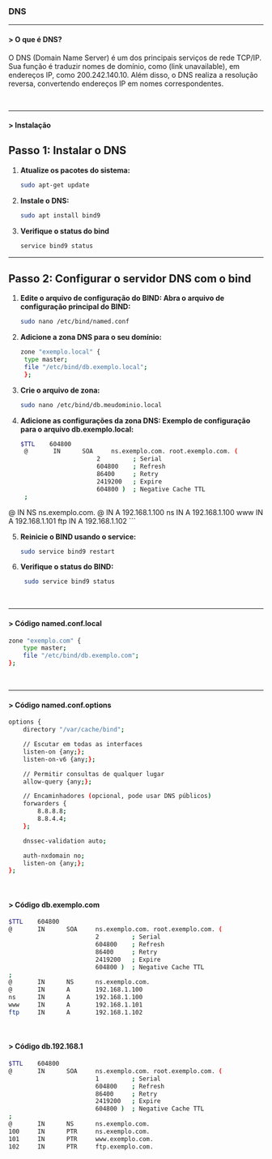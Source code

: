 <h3>DNS</h3>
<hr>
<h4>> O que é DNS?</h4>
<p>
  O DNS (Domain Name Server) é um dos principais serviços de rede TCP/IP. Sua função é traduzir nomes de domínio, como (link unavailable), em endereços IP, como 200.242.140.10. Além disso, o DNS realiza a resolução reversa, convertendo endereços IP em nomes correspondentes.
</p>
<br>
<hr>
<h4>> Instalação</h4>


## Passo 1: Instalar o DNS
1. **Atualize os pacotes do sistema:**
   ```bash
   sudo apt-get update
   ```

2. **Instale o DNS:**
   ```bash
   sudo apt install bind9

   ```

3. **Verifique o status do bind**
   ```bash
   service bind9 status
   ```

---

## Passo 2: Configurar o servidor DNS com o bind
1. **Edite o arquivo de configuração do BIND: Abra o arquivo de configuração principal do BIND:**
   ```bash
   sudo nano /etc/bind/named.conf
   ```

2. **Adicione a zona DNS para o seu domínio:**
   ```bash
   zone "exemplo.local" {
    type master;
    file "/etc/bind/db.exemplo.local";
    };
   ```

3. **Crie o arquivo de zona:**
   ```bash
   sudo nano /etc/bind/db.meudominio.local
   ```

4. **Adicione as configurações da zona DNS: Exemplo de configuração para o arquivo db.exemplo.local:**
   ```bash
   $TTL    604800
    @       IN      SOA     ns.exemplo.com. root.exemplo.com. (
                        2         ; Serial
                        604800    ; Refresh
                        86400     ; Retry
                        2419200   ; Expire
                        604800 )  ; Negative Cache TTL
    ;
  @       IN      NS      ns.exemplo.com.
  @       IN      A       192.168.1.100
  ns      IN      A       192.168.1.100
  www     IN      A       192.168.1.101
  ftp     IN      A       192.168.1.102 ```



5. **Reinicie o BIND usando o service:**
   ```bash
   sudo service bind9 restart
   ```


6. **Verifique o status do BIND:**
   ```bash
    sudo service bind9 status
   ```

<br>
<hr>
<h4>> Código named.conf.local</h4>

```bash
zone "exemplo.com" {
    type master;
    file "/etc/bind/db.exemplo.com";
};
```

<br>
<hr>
<h4>> Código named.conf.options</h4>

```bash
options {
    directory "/var/cache/bind";

    // Escutar em todas as interfaces
    listen-on {any;};
    listen-on-v6 {any;};

    // Permitir consultas de qualquer lugar
    allow-query {any;};

    // Encaminhadores (opcional, pode usar DNS públicos)
    forwarders {
        8.8.8.8;
        8.8.4.4;
    };

    dnssec-validation auto;

    auth-nxdomain no;
    listen-on {any;};
};
```

<br>
<h4>> Código db.exemplo.com</h4>

```bash
$TTL    604800
@       IN      SOA     ns.exemplo.com. root.exemplo.com. (
                        2         ; Serial
                        604800    ; Refresh
                        86400     ; Retry
                        2419200   ; Expire
                        604800 )  ; Negative Cache TTL
;
@       IN      NS      ns.exemplo.com.
@       IN      A       192.168.1.100
ns      IN      A       192.168.1.100
www     IN      A       192.168.1.101
ftp     IN      A       192.168.1.102
```

<br>
<h4>> Código db.192.168.1</h4>

```bash
$TTL    604800
@       IN      SOA     ns.exemplo.com. root.exemplo.com. (
                        1         ; Serial
                        604800    ; Refresh
                        86400     ; Retry
                        2419200   ; Expire
                        604800 )  ; Negative Cache TTL
;
@       IN      NS      ns.exemplo.com.
100     IN      PTR     ns.exemplo.com.
101     IN      PTR     www.exemplo.com.
102     IN      PTR     ftp.exemplo.com.
```
